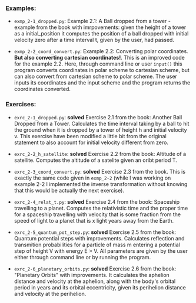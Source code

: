 ### Examples:

- `exmp_2-1_dropped.py`: Example 2.1: A Ball dropped from a tower - example from the book with imrpovements: given the height of a tower as a initial_position it computes the position of a ball dropped with initial velocity zero after a time interval t, given by the user, had passed.

- `exmp_2-2_coord_convert.py`: Example 2.2: Converting polar coordinates. **But also converting cartesian coordinates!**. This is an improved code for the example 2.2. Here, through command line or user `input()` this program converts coordinates in polar scheme to cartesian scheme, but can also convert from cartesian scheme to polar scheme. The user inputs its coordinates and the input scheme and the program returns the coordinates converted.

### Exercises:

- `exrc_2-1_dropped.py`: **solved** Exercise 2.1 from the book: Another Ball Dropped from a Tower. Calculates the time interval taking by a ball to hit the ground when it is dropped by a tower of height h and initial velocity v. This exercise have been modified a little bit from the original statement to also account for initial velocity different from zero.

- `exrc_2-2_h_satellite`: **solved** Exercise 2.2 from the book: Altitude of a satellite. Computes the altitude of a satelite given an oribt period T.

- `exrc_2-3_coord_convert.py`: **solved** Exercise 2.3 from the book. This is exactly the same code given in `exmp_2-2` (while I was working on example 2-2 I implemented the inverse transformation without knowing that this would be actually the next exercise).

- `exrc_2-4_relat_t.py`: **solved** Exercise 2.4 from the book: Spaceship travelling to a planet. Computes the relativistic time and the proper time for a spaceship travelling with velocity that is some fraction from the speed of light to a planet that is x light years away from the Earth.

- `exrc_2-5_quantum_pot_step.py`: **solved** Exercise 2.5 from the book: Quantum potential steps with improvements. Calculates reflection and transmition probabilities for a particle of mass m entering a potential step of height V with energy E > V. All parameters are given by the user either through command line or by running the program.

- `exrc_2-6_planetary_orbits.py`: **solved** Exercise 2.6 from the book: "Planetary Orbits" with improvements. It calculates the aphelion distance and velocity at the aphelion, along with the body's orbital period in years and its orbital eccentricity, given its perihelion distance and velocity at the perihelion.
